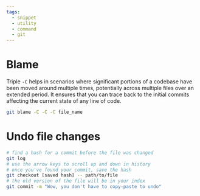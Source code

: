 ```yaml
---
tags:
  - snippet
  - utility
  - command
  - git
---
```

# Blame

Triple `-C` helps in scenarios where significant portions of a codebase have been moved around multiple times, potentially across multiple files over an extended period. It ensures that you can trace back to the initial commits affecting the current state of any line of code.

```sh
git blame -C -C -C file_name
```

# Undo file changes

```sh
# find a hash for a commit before the file was changed
git log
# use the arrow keys to scroll up and down in history
# once you've found your commit, save the hash
git checkout [saved hash] -- path/to/file
# the old version of the file will be in your index
git commit -m "Wow, you don't have to copy-paste to undo"
```

